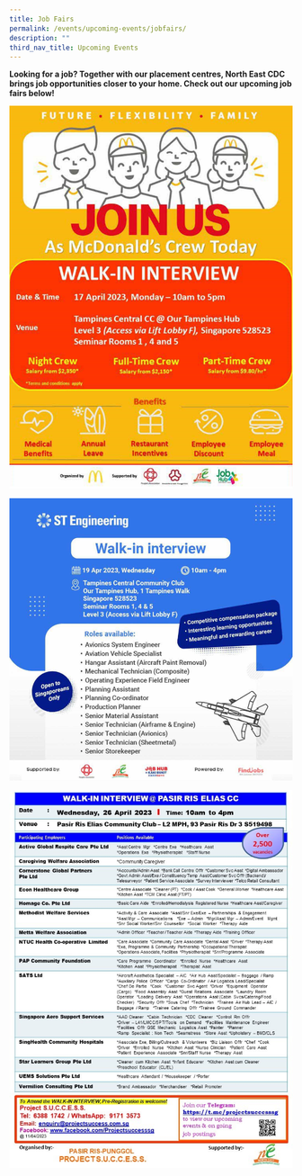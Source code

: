 ```yaml
---
title: Job Fairs
permalink: /events/upcoming-events/jobfairs/
description: ""
third_nav_title: Upcoming Events
---
```

**Looking for a job? Together with our placement centres, North East CDC brings job opportunities closer to your home. Check out our upcoming job fairs below!**

![](/images/mac%20walk%20in%20interview.PNG)

![](/images/st%20engineering%20walk%20in%20interview.PNG)

![](/images/edm_26apr2023_pasirriselias_cc.jpg)